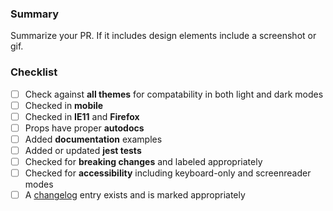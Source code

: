 ### Summary

Summarize your PR. If it includes design elements include a screenshot or gif.

### Checklist

- [ ] Check against **all themes** for compatability in both light and dark modes
- [ ] Checked in **mobile**
- [ ] Checked in **IE11** and **Firefox**
- [ ] Props have proper **autodocs**
- [ ] Added **documentation** examples
- [ ] Added or updated **jest tests**
- [ ] Checked for **breaking changes** and labeled appropriately
- [ ] Checked for **accessibility** including keyboard-only and screenreader modes
- [ ] A [changelog](https://github.com/elastic/eui/blob/master/CHANGELOG.md) entry exists and is marked appropriately
